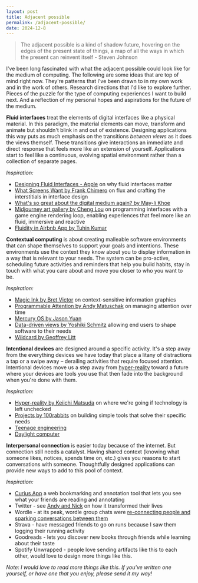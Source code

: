 ```yaml
---
layout: post
title: Adjacent possible
permalink: /adjacent-possible/
date: 2024-12-8
---
```


> The adjacent possible is a kind of shadow future, hovering on the edges of the present state of things, a map of all the ways in which the present can reinvent itself - Steven Johnson

I've been long fascinated with what the adjacent possible could look like for the medium of computing. The following are some ideas that are top of mind right now. They're patterns that I've been drawn to in my own work and in the work of others. Research directions that I'd like to explore further. Pieces of the puzzle for the type of computing experiences I want to build next. And a reflection of my personal hopes and aspirations for the future of the medium.

**Fluid interfaces** treat the elements of digital interfaces like a physical material. In this paradigm, the material elements can move, transform and animate but shouldn't blink in and out of existence. Designing applications this way puts as much emphasis on the transitions _between views_ as it does the views themself. These transitions give interactions an immediate and direct response that feels more like an extension of yourself. Applications start to feel like a continuous, evolving spatial environment rather than a collection of separate pages.

_Inspiration:_

- [Designing Fluid Interfaces - Apple](https://developer.apple.com/videos/play/wwdc2018/803/) on why fluid interfaces matter
- [What Screens Want by Frank Chimero](https://frankchimero.com/blog/2013/what-screens-want/) on flux and crafting the interstitials in interface design
- [What's so great about the digital medium again? by May-li Khoe](https://klr.tumblr.com/post/153279790133/whats-so-great-about-the-digital-medium-again)
- [Midjourney art gallery by Cheng Lou](https://github.com/chenglou/chenglou.github.io) on programming interfaces with a game engine rendering loop, enabling experiences that feel more like an fluid, immersive and reactive
- [Fluidity in Airbnb App by Tuhin Kumar](https://x.com/tuhin/status/1207443511768780801)

**Contextual computing** is about creating malleable software environments that can shape themselves to support your goals and intentions. These environments use the context they know about you to display information in a way that is relevant to your needs. The system can be pro-active, scheduling future activities and reminders that help you build habits, stay in touch with what you care about and move you closer to who you want to be.

_Inspiration:_

- [Magic Ink by Bret Victor](https://worrydream.com/MagicInk/) on context-sensitive information graphics
- [Programmable Attention by Andy Matuschak](https://notes.andymatuschak.org/Programmable_attention) on managing attention over time
- [Mercury OS by Jason Yuan](https://www.mercuryos.com/)
- [Data-driven views by Yoshiki Schmitz](https://x.com/yoshikischmitz/status/1176642448077967362) allowing end users to shape software to their needs
- [Wildcard by Geoffrey Litt](https://x.com/geoffreylitt/status/1229251217118892032)

**Intentional devices** are designed around a specific activity. It's a step away from the everything devices we have today that place a litany of distractions a tap or a swipe away – derailing activities that require focused attention. Intentional devices move us a step away from [hyper-reality](http://hyper-reality.co/) toward a future where your devices are tools you use that then fade into the background when you're done with them.

_Inspiration:_

- [Hyper-reality by Keiichi Matsuda](http://hyper-reality.co/) on where we're going if technology is left unchecked
- [Projects by 100rabbits](https://100r.co/site/projects.html) on building simple tools that solve their specific needs
- [Teenage engineering](https://teenage.engineering/products/audio-and-synthesizers)
- [Daylight computer](https://daylightcomputer.com/)

**Interpersonal connection** is easier today because of the internet. But connection still needs a catalyst. Having shared context (knowing what someone likes, notices, spends time on, etc.) gives you reasons to start conversations with someone. Thoughtfully designed applications can provide new ways to add to this pool of context.

_Inspiration:_

- [Curius App](https://curius.app/) a web bookmarking and annotation tool that lets you see what your friends are reading and annotating
- Twitter - see [Andy and Nick](https://x.com/andy_matuschak/status/1321684952119828480) on how it transformed their lives
- Wordle - at its peak, wordle group chats were [re-connecting people and sparking conversations between them](https://mashable.com/article/wordle-group-chats-trend)
- Strava - have messaged friends to go on runs because I saw them logging their running activity
- Goodreads - lets you discover new books through friends while learning about their taste
- Spotify Unwrapped - people love sending artifacts like this to each other, would love to design more things like this.

_Note: I would love to read more things like this. If you've written one yourself, or have one that you enjoy, please send it my way!_
